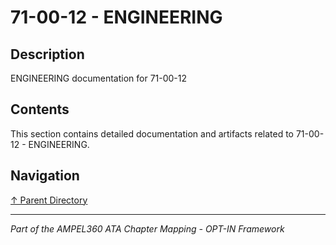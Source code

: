 # 71-00-12 - ENGINEERING

## Description

ENGINEERING documentation for 71-00-12

## Contents

This section contains detailed documentation and artifacts related to 71-00-12 - ENGINEERING.

## Navigation

[↑ Parent Directory](../README.md)

---

*Part of the AMPEL360 ATA Chapter Mapping - OPT-IN Framework*
